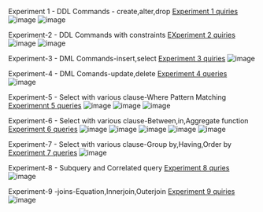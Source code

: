 Experiment 1 - DDL Commands - create,alter,drop
[Experiment 1 quiries](https://github.com/Saikumar7153/Saikumar-DBMS/blob/main/Experiment%201)
![image](https://user-images.githubusercontent.com/114389272/192608395-81c4367b-bc58-4e47-92ec-c84791c15f70.png)
![image](https://user-images.githubusercontent.com/114389272/192608731-b8fc59e9-3626-4e9d-b2a1-c2930e10a61b.png)

Experiment-2 - DDL Commands with constraints 
[EXperiment 2 quiries](https://github.com/Saikumar7153/Saikumar-DBMS/blob/main/Experiment%202)
![image](https://user-images.githubusercontent.com/114389272/192609017-34c92204-fdf8-4ed8-8db8-b7a258f5eb19.png)
![image](https://user-images.githubusercontent.com/114389272/192609439-b494d8ee-4e7b-4b39-b431-f9c6d78da129.png)

Experiment-3 - DML Commands-insert,select
[Experiment 3 quiries](https://github.com/Saikumar7153/Saikumar-DBMS/blob/main/Experiment%203)
![image](https://user-images.githubusercontent.com/114389272/192609533-b873f7f8-ee99-42df-9dd4-beab77ac85ef.png)

Experiment-4 - DML Comands-update,delete
[Experiment 4 queries](https://github.com/Saikumar7153/Saikumar-DBMS/blob/main/Experiment%204)
![image](https://user-images.githubusercontent.com/114389272/192609796-a509679f-0324-4cd9-a2d7-a9ffb1765c7b.png)

Experiment-5 - Select with various clause-Where Pattern Matching
[Experimennt 5 queries](https://github.com/Saikumar7153/Saikumar-DBMS/blob/main/Experiment%205)
![image](https://user-images.githubusercontent.com/114389272/192610354-ca2d746e-250f-4ed1-ace6-b0a1d3dd277b.png)
![image](https://user-images.githubusercontent.com/114389272/192610428-3b48ca7d-ea74-4940-91db-b9a741239ab3.png)
![image](https://user-images.githubusercontent.com/114389272/192610505-e6423481-55ab-4429-acce-8a68cb8619e1.png)

Experiment-6 - Select with various clause-Between,in,Aggregate function
[Experiment 6 queries](vhttps://github.com/Saikumar7153/Saikumar-DBMS/blob/main/Experiment%206)
![image](https://user-images.githubusercontent.com/114389272/192610763-70a13613-b5ed-4243-a66e-557294f893f8.png)
![image](https://user-images.githubusercontent.com/114389272/192610806-6d71f561-660b-4b90-9593-4666302bfb3d.png)
![image](https://user-images.githubusercontent.com/114389272/192610884-6fa514b6-8138-448c-86ac-880ad7185087.png)
![image](https://user-images.githubusercontent.com/114389272/192610949-c4b3f956-b388-4d32-ba6a-4e63e87f3b92.png)
![image](https://user-images.githubusercontent.com/114389272/192611060-77e5f00c-83f7-40d0-8a86-c359b5a5f626.png)

Experiment-7 - Select with various clause-Group by,Having,Order by
[Experiment 7 queries](https://github.com/Saikumar7153/Saikumar-DBMS/blob/main/Experiment%207)
![image](https://user-images.githubusercontent.com/114389272/192611370-1f12563c-13a3-4086-9435-53a760f684de.png)

Experiment-8 - Subquery and Correlated query
[Experiment 8 quries](https://github.com/Saikumar7153/Saikumar-DBMS/blob/main/Experiment%208)
![image](https://user-images.githubusercontent.com/114389272/192831894-3b9e0eed-df97-484e-a721-f419c9f17822.png)

Experiment-9 -joins-Equation,Innerjoin,Outerjoin
[Experiment 9 quiries](https://github.com/Saikumar7153/Saikumar-DBMS/blob/main/Experiment%209)
![image](https://user-images.githubusercontent.com/114389272/192832579-4b7d05ba-9b9b-4cec-abde-3027a2a331b0.png)





